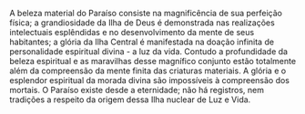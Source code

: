﻿A beleza material do Paraíso consiste na magnificência de sua perfeição física; a grandiosidade da Ilha de Deus é demonstrada nas realizações intelectuais esplêndidas e no desenvolvimento da mente de seus habitantes; a glória da Ilha Central é manifestada na doação infinita de personalidade espiritual divina - a luz da vida. Contudo a profundidade da beleza espiritual e as maravilhas desse magnífico conjunto estão totalmente além da compreensão da mente finita das criaturas materiais. A glória e o esplendor espiritual da morada divina são impossíveis à compreensão dos mortais. O Paraíso existe desde a eternidade; não há registros, nem tradições a respeito da origem dessa Ilha nuclear de Luz e Vida.<BR>